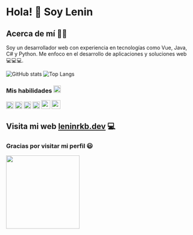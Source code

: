 
# Hola! 👋 Soy Lenin

## Acerca de mí 🙋‍♂️
Soy un desarrollador web con experiencia en tecnologías como Vue, Java, C# y Python. Me enfoco en el desarrollo de aplicaciones y soluciones web 💻💻💻.


![GitHub stats](https://github-readme-stats.vercel.app/api?username=leninrkb&show_icons=true&icon_color=4ff6fa&theme=tokyonight&hide_border=true)
![Top Langs](https://github-readme-stats.vercel.app/api/top-langs/?username=leninrkb&hide=liquid&layout=compact&theme=tokyonight&hide_border=true)



### Mis habilidades <img width="20" src="https://meritt-gifs.s3-us-west-1.amazonaws.com/nerd-life/twitch-1000.gif"/>
<code><img src="https://icon-icons.com/icons2/195/PNG/48/Java_23404.png" width="20px"/></code>
<code><img src="https://cdn.icon-icons.com/icons2/112/PNG/64/python_18894.png" width="20px"/></code> 
<code><img src="https://icon-icons.com/icons2/2415/PNG/48/csharp_original_logo_icon_146578.png" width="20px"/></code> 
<code><img src="https://icon-icons.com/icons2/2108/PNG/48/javascript_icon_130900.png" width="20px"/></code> 
<code><img src="https://cdn.icon-icons.com/icons2/2107/PNG/512/file_type_vue_icon_130078.png" width="24px"/></code> 
<code><img src="https://cdn.icon-icons.com/icons2/2699/PNG/512/tensorflow_logo_icon_168671.png" width="24px"/></code> 





## Visita mi web <a href="https://www.leninrkb.dev" target="_blank" >leninrkb.dev</a> 💻 

### Gracias por visitar mi perfil 😃
<img src="https://media.giphy.com/media/MDJ9IbxxvDUQM/giphy.gif" width="200"/>






